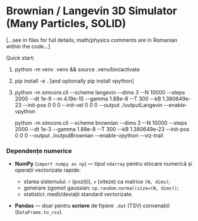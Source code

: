 # Brownian / Langevin 3D Simulator (Many Particles, SOLID)
[...see in files for full details; math/physics comments are in Romanian within the code...]

Quick start:
1) python -m venv .venv && source .venv/bin/activate
2) pip install -e . [and optionally pip install vpython]
3) python -m simcore.cli --scheme langevin --dims 3 --N 10000 --steps 2000 --dt 1e-9 --m 4.19e-15 --gamma 1.88e-8 --T 300 --kB 1.380649e-23 --init-pos 0 0 0 --init-vel 0 0 0 --output ./outputLangevin --enable-vpython

   python -m simcore.cli --scheme brownian --dims 3 --N 10000 --steps 2000 --dt 1e-3 --gamma 1.88e-8 --T 300 --kB 1.380649e-23 --init-pos 0 0 0 --output ./outputBrownian --enable-vpython --viz-trail 

### Dependențe numerice

- **NumPy** (`import numpy as np`) — tipul `ndarray` pentru stocare numerică și operații vectorizate rapide:
  - starea sistemului: `r` (poziții), `v` (viteze) ca matrice `(N, dims)`;
  - generare zgomot gaussian: `np.random.normal(size=(N, dims))`;
  - statistici: medii/deviații standard vectorizate.

- **Pandas** — doar pentru **scriere** de fișiere `.dat` (TSV) convenabil (`DataFrame.to_csv`).

